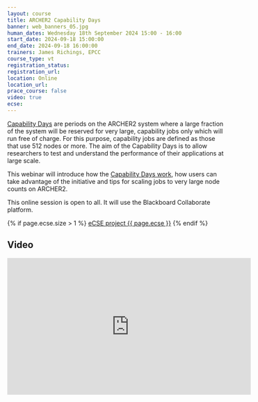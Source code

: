 ```yaml
---
layout: course
title: ARCHER2 Capability Days
banner: web_banners_05.jpg
human_dates: Wednesday 18th September 2024 15:00 - 16:00
start_date: 2024-09-18 15:00:00
end_date: 2024-09-18 16:00:00
trainers: James Richings, EPCC
course_type: vt
registration_status:
registration_url:
location: Online
location_url:
prace_course: false
video: true
ecse: 
---
```


[Capability Days](https://docs.archer2.ac.uk/user-guide/scheduler/#capability-days) are periods on the ARCHER2 system where a large fraction of the system will be reserved for very large, capability jobs only which will run free of charge. For this purpose, capability jobs are defined as those that use 512 nodes or more. The aim of the Capability Days is to allow researchers to test and understand the performance of their applications at large scale.

This webinar will introduce how the [Capability Days work](https://docs.archer2.ac.uk/user-guide/scheduler/#capability-days), how users can take advantage of the initiative and tips for scaling jobs to very large node counts on ARCHER2.

This online session is open to all. It will use the Blackboard Collaborate platform.

{% if page.ecse.size > 1 %}
<a href="{{ site.baseurl }}/ecse/reports/{{ page.ecse }}">eCSE project {{ page.ecse }}</a>
{% endif %}

<section id="service">

<!--
  <div class="row ">	

      <div class="col-xs-6 col-sm-4">
        <a class="ar2_linkbox ar2_linkbox-teal" 
          href="https://eu.bbcollab.com/guest/0b05e93d41ae47259c42554671cc208c">
          <strong>Join Session</strong><br/>
          Join this online session in your browser
        </a>
      </div>


      <div class="col-xs-6 col-sm-4">
        <a class="ar2_linkbox ar2_linkbox-green" href="courses/"
           href="myevents.ics">
          <strong>Add to Calendar</strong><br/>
          Download ICS file to add this event to your calendar complete with join link
        </a>
      </div>



											
  </div>
-->



<h2><a name="video">Video</a></h2>

<div>

<iframe title="Video"  width="560" height="315" src="https://www.youtube.com/embed/8ozxHeVKGxE " frameborder="0" allow="accelerometer; autoplay; encrypted-media; gyroscope; picture-in-picture" allowfullscreen></iframe>

</div>


<!--


<section id="service">

    <div class="row ">	


      <div class="col-xs-6 col-sm-4">
        <a class="ar2_linkbox ar2_linkbox-teal" href="courses/"
           href="   ">
          <strong>Slides</strong><br/>
          Download pdf of the presentations.
        </a>
      </div>
										
    </div>

</section>

-->
